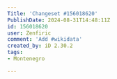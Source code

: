 ```yaml
---
Title: 'Changeset #156018620'
PublishDate: 2024-08-31T14:48:11Z
id: 156018620
user: Zenfiric
comment: 'Add #wikidata'
created_by: iD 2.30.2
tags:
- Montenegro

---
```

